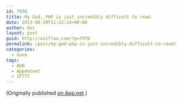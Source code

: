 ```yaml
---
id: 7976
title: My God, PHP is just incredibly difficult to read.
date: 2013-08-28T11:22:24+00:00
author: Avi
layout: post
guid: http://aviflax.com/?p=7976
permalink: /post/my-god-php-is-just-incredibly-difficult-to-read/
categories:
  - none
tags:
  - ADN
  - Appdotnet
  - IFTTT
---
```

(Originally published [on App.net](http://alpha.app.net/aviflax/post/9903867).)
